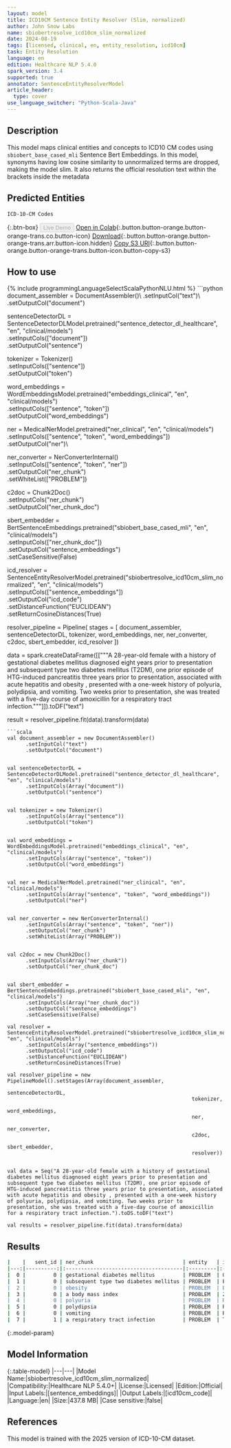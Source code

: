 ```yaml
---
layout: model
title: ICD10CM Sentence Entity Resolver (Slim, normalized)
author: John Snow Labs
name: sbiobertresolve_icd10cm_slim_normalized
date: 2024-08-19
tags: [licensed, clinical, en, entity_resolution, icd10cm]
task: Entity Resolution
language: en
edition: Healthcare NLP 5.4.0
spark_version: 3.4
supported: true
annotator: SentenceEntityResolverModel
article_header:
  type: cover
use_language_switcher: "Python-Scala-Java"
---
```


## Description

This model maps clinical entities and concepts to ICD10 CM codes using `sbiobert_base_cased_mli` Sentence Bert Embeddings. In this model, synonyms having low cosine similarity to unnormalized terms are dropped, making the model slim. It also returns the official resolution text within the brackets inside the metadata

## Predicted Entities

`ICD-10-CM Codes`

{:.btn-box}
<button class="button button-orange" disabled>Live Demo</button>
[Open in Colab](https://colab.research.google.com/github/JohnSnowLabs/spark-nlp-workshop/blob/master/tutorials/Certification_Trainings/Healthcare/3.Clinical_Entity_Resolvers.ipynb){:.button.button-orange.button-orange-trans.co.button-icon}
[Download](https://s3.amazonaws.com/auxdata.johnsnowlabs.com/clinical/models/sbiobertresolve_icd10cm_slim_normalized_en_5.4.0_3.4_1724073576316.zip){:.button.button-orange.button-orange-trans.arr.button-icon.hidden}
[Copy S3 URI](s3://auxdata.johnsnowlabs.com/clinical/models/sbiobertresolve_icd10cm_slim_normalized_en_5.4.0_3.4_1724073576316.zip){:.button.button-orange.button-orange-trans.button-icon.button-copy-s3}

## How to use



<div class="tabs-box" markdown="1">
{% include programmingLanguageSelectScalaPythonNLU.html %}
```python
document_assembler = DocumentAssembler()\
    .setInputCol("text")\
    .setOutputCol("document")


sentenceDetectorDL = SentenceDetectorDLModel.pretrained("sentence_detector_dl_healthcare", "en", "clinical/models")\
    .setInputCols(["document"])\
    .setOutputCol("sentence")


tokenizer = Tokenizer()\
    .setInputCols(["sentence"])\
    .setOutputCol("token")


word_embeddings = WordEmbeddingsModel.pretrained("embeddings_clinical", "en", "clinical/models")\
    .setInputCols(["sentence", "token"])\
    .setOutputCol("word_embeddings")


ner = MedicalNerModel.pretrained("ner_clinical", "en", "clinical/models")\
    .setInputCols(["sentence", "token", "word_embeddings"])\
    .setOutputCol("ner")\


ner_converter = NerConverterInternal()\
    .setInputCols(["sentence", "token", "ner"])\
    .setOutputCol("ner_chunk")\
    .setWhiteList(["PROBLEM"])


c2doc = Chunk2Doc()\
    .setInputCols("ner_chunk")\
    .setOutputCol("ner_chunk_doc") 


sbert_embedder = BertSentenceEmbeddings.pretrained("sbiobert_base_cased_mli", "en", "clinical/models")\
    .setInputCols(["ner_chunk_doc"])\
    .setOutputCol("sentence_embeddings")\
    .setCaseSensitive(False)
    
icd_resolver = SentenceEntityResolverModel.pretrained("sbiobertresolve_icd10cm_slim_normalized", "en", "clinical/models") \
    .setInputCols(["sentence_embeddings"]) \
    .setOutputCol("icd_code")\
    .setDistanceFunction("EUCLIDEAN")\
    .setReturnCosineDistances(True)
    
resolver_pipeline = Pipeline(
    stages = [
        document_assembler,
        sentenceDetectorDL,
        tokenizer,
        word_embeddings,
        ner,
        ner_converter,
        c2doc,
        sbert_embedder,
        icd_resolver
  ])

data = spark.createDataFrame([["""A 28-year-old female with a history of gestational diabetes mellitus diagnosed eight years prior to presentation and subsequent type two diabetes mellitus (T2DM), one prior episode of HTG-induced pancreatitis three years prior to presentation, associated with acute hepatitis and obesity , presented with a one-week history of polyuria, polydipsia, and vomiting. Two weeks prior to presentation, she was treated with a five-day course of amoxicillin for a respiratory tract infection."""]]).toDF("text")

result = resolver_pipeline.fit(data).transform(data)
```
```scala
val document_assembler = new DocumentAssembler()
      .setInputCol("text")
      .setOutputCol("document")


val sentenceDetectorDL = SentenceDetectorDLModel.pretrained("sentence_detector_dl_healthcare", "en", "clinical/models")
      .setInputCols(Array("document"))
      .setOutputCol("sentence")


val tokenizer = new Tokenizer()
      .setInputCols(Array("sentence"))
      .setOutputCol("token")


val word_embeddings = WordEmbeddingsModel.pretrained("embeddings_clinical", "en", "clinical/models")
      .setInputCols(Array("sentence", "token"))
      .setOutputCol("word_embeddings")


val ner = MedicalNerModel.pretrained("ner_clinical", "en", "clinical/models")
      .setInputCols(Array("sentence", "token", "word_embeddings"))
      .setOutputCol("ner")


val ner_converter = new NerConverterInternal()
      .setInputCols(Array("sentence", "token", "ner"))
      .setOutputCol("ner_chunk")
      .setWhiteList(Array("PROBLEM"))


val c2doc = new Chunk2Doc()
      .setInputCols(Array("ner_chunk"))
      .setOutputCol("ner_chunk_doc") 


val sbert_embedder = BertSentenceEmbeddings.pretrained("sbiobert_base_cased_mli", "en", "clinical/models")
      .setInputCols(Array("ner_chunk_doc"))
      .setOutputCol("sentence_embeddings")
      .setCaseSensitive(False)
    
val resolver = SentenceEntityResolverModel.pretrained("sbiobertresolve_icd10cm_slim_normalized", "en", "clinical/models")
      .setInputCols(Array("sentence_embeddings"))
      .setOutputCol("icd_code")
      .setDistanceFunction("EUCLIDEAN")
      .setReturnCosineDistances(True)

val resolver_pipeline = new PipelineModel().setStages(Array(document_assembler, 
                                                            sentenceDetectorDL, 
                                                            tokenizer, 
                                                            word_embeddings, 
                                                            ner, 
                                                            ner_converter,  
                                                            c2doc, 
                                                            sbert_embedder, 
                                                            resolver))


val data = Seq("A 28-year-old female with a history of gestational diabetes mellitus diagnosed eight years prior to presentation and subsequent type two diabetes mellitus (T2DM), one prior episode of HTG-induced pancreatitis three years prior to presentation, associated with acute hepatitis and obesity , presented with a one-week history of polyuria, polydipsia, and vomiting. Two weeks prior to presentation, she was treated with a five-day course of amoxicillin for a respiratory tract infection.").toDS.toDF("text")

val results = resolver_pipeline.fit(data).transform(data)
```
</div>

## Results

```bash
|    |   sent_id | ner_chunk                             | entity   | icd10cm_code   | resolutions                                                           | all_codes                                                | all_resolutions                                                                                                                                                            |
|---:|----------:|:--------------------------------------|:---------|:---------------|:----------------------------------------------------------------------|:---------------------------------------------------------|:---------------------------------------------------------------------------------------------------------------------------------------------------------------------------|
|  0 |         0 | gestational diabetes mellitus         | PROBLEM  | O24.4          | gestational diabetes mellitus [gestational diabetes mellitus]         | ['O24.4', 'O24.41', 'Z86.32', 'O24.11', 'O24.81', 'P70...| ['gestational diabetes mellitus [gestational diabetes mellitus]', 'gestational diabetes mellitus in pregnancy [gestational diabetes mellitus in pregnancy]', 'personal h...|
|  1 |         0 | subsequent type two diabetes mellitus | PROBLEM  | E11            | type 2 diabetes mellitus [type 2 diabetes mellitus]                   | ['E11', 'E11.62', 'E11.5', 'E11.69', 'E11.59', 'E09', ...| ['type 2 diabetes mellitus [type 2 diabetes mellitus]', 'type 2 diabetes mellitus with skin complications [type 2 diabetes mellitus with skin complications]', 'type 2 d...|
|  2 |         0 | obesity                               | PROBLEM  | E66            | overweight and obesity [overweight and obesity]                       | ['E66', 'E66.3', 'E66.8', 'E66.0', 'E66.1', 'E88.810',...| ['overweight and obesity [overweight and obesity]', 'overweight [overweight]', 'other obesity [other obesity]', 'obesity due to excess calories [obesity due to excess c...|
|  3 |         0 | a body mass index                     | PROBLEM  | Z68            | body mass index [bmi] [body mass index [bmi]]                         | ['Z68', 'E65', 'L02.221', 'Z96.81', 'Y92.81', 'Y93.75'...| ['body mass index [bmi] [body mass index [bmi]]', 'localized adiposity [localized adiposity]', 'furuncle of abdominal wall [furuncle of abdominal wall]', 'presence of a...|
|  4 |         0 | polyuria                              | PROBLEM  | R35            | polyuria [polyuria]                                                   | ['R35', 'R35.81', 'R35.89', 'R31', 'R30.0', 'E72.01', ...| ['polyuria [polyuria]', 'nocturnal polyuria [nocturnal polyuria]', 'other polyuria [other polyuria]', 'hematuria [hematuria]', 'dysuria [dysuria]', 'cystinuria [cystinu...|
|  5 |         0 | polydipsia                            | PROBLEM  | R63.1          | polydipsia [polydipsia]                                               | ['R63.1', 'O40', 'G47.5', 'R63.2', 'R00.2', 'G47.1', '...| ['polydipsia [polydipsia]', 'polyhydramnios [polyhydramnios]', 'parasomnia [parasomnia]', 'polyphagia [polyphagia]', 'palpitations [palpitations]', 'hypersomnia [hypers...|
|  6 |         0 | vomiting                              | PROBLEM  | R11.1          | vomiting [vomiting]                                                   | ['R11.1', 'G43.A', 'R11.0', 'R11', 'R11.14', 'R11.12',...| ['vomiting [vomiting]', 'cyclical vomiting [cyclical vomiting]', 'nausea [nausea]', 'nausea and vomiting [nausea and vomiting]', 'bilious vomiting [bilious vomiting]', ...|
|  7 |         1 | a respiratory tract infection         | PROBLEM  | T17            | foreign body in respiratory tract [foreign body in respiratory tract] | ['T17', 'T81.4', 'T81.81', 'J95.851', 'T17.8', 'Z87.0'...| ['foreign body in respiratory tract [foreign body in respiratory tract]', 'infection following a procedure [infection following a procedure]', 'complication of inhalati...|

```

{:.model-param}
## Model Information

{:.table-model}
|---|---|
|Model Name:|sbiobertresolve_icd10cm_slim_normalized|
|Compatibility:|Healthcare NLP 5.4.0+|
|License:|Licensed|
|Edition:|Official|
|Input Labels:|[sentence_embeddings]|
|Output Labels:|[icd10cm_code]|
|Language:|en|
|Size:|437.8 MB|
|Case sensitive:|false|

## References

This model is trained with the 2025 version of ICD-10-CM dataset. 
